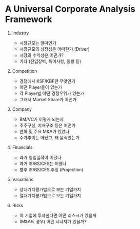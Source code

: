 # A Universal Corporate Analysis Framework

1. Industry
    - 시장규모는 얼마인가
    - 시장규모의 성장성은 어떠한가 (Driver)
    - 시장의 수익성은 어떤가?
    - 기타 (진입장벽, 특이사항, 동향 등)

2. Competition
    - 경쟁에서 KSF/KBF란 무엇인가
    - 어떤 Player들이 있는가
    - 각 Player별 어떤 경쟁우위가 있는가
    - 그래서 Market Share가 어떤가

3. Company
    - BM/VC가 어떻게 되는지
    - 주주구성, 지배구조 등은 어떤가
    - 연혁 및 주요 M&A가 있었나
    - 주가추이는 어땠고, 왜 움직였는가

4. Financials
    - 과거 영업실적이 어땠나
    - 과거 IS/BS/CFS는 어땠나
    - 향후 IS/BS/CFS 추정 (Projection)

5. Valuations
    - 상대가치평가법으로 보는 기업가치
    - 절대가치평가법으로 보는 기업가치

6. Risks
    - 이 기업에 투자한다면 어떤 리스크가 있을까
    - (M&A의 경우) 어떤 시너지가 있을까?